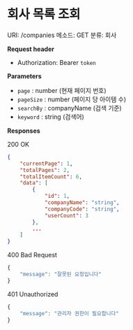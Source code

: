 # 회사 목록 조회

URI: /companies
메소드: GET
분류: 회사

**Request header**

- Authorization: Bearer `token`

**Parameters**

- `page` : number (현재 페이지 번호)
- `pageSize` : number (페이지 당 아이템 수)
- `searchBy` : companyName (검색 기준)
- `keyword` : string (검색어)

**Responses**

200 OK

```json
{
	"currentPage": 1,
	"totalPages": 2,
	"totalItemCount": 6,
	"data": [
		{
			"id": 1,
			"companyName": "string",
			"companyCode": "string",
			"userCount": 3
		},
		...
	]
}
```

400 Bad Request

```jsx
{
	"message": "잘못된 요청입니다"
}
```

401 Unauthorized

```jsx
{
	"message": "관리자 권한이 필요합니다"
}
```